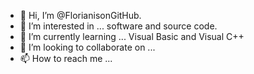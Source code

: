 - 👋 Hi, I’m @FlorianisonGitHub.
- 👀 I’m interested in ... software and source code.
- 🌱 I’m currently learning ... Visual Basic and Visual C++
- 💞️ I’m looking to collaborate on ...
- 📫 How to reach me ... 

<!---
Florian/BGRComputers.co is a ✨ special ✨ repository because its `README.md` (this file) appears on your GitHub profile.
You can click the Preview link to take a look at your changes.
--->
